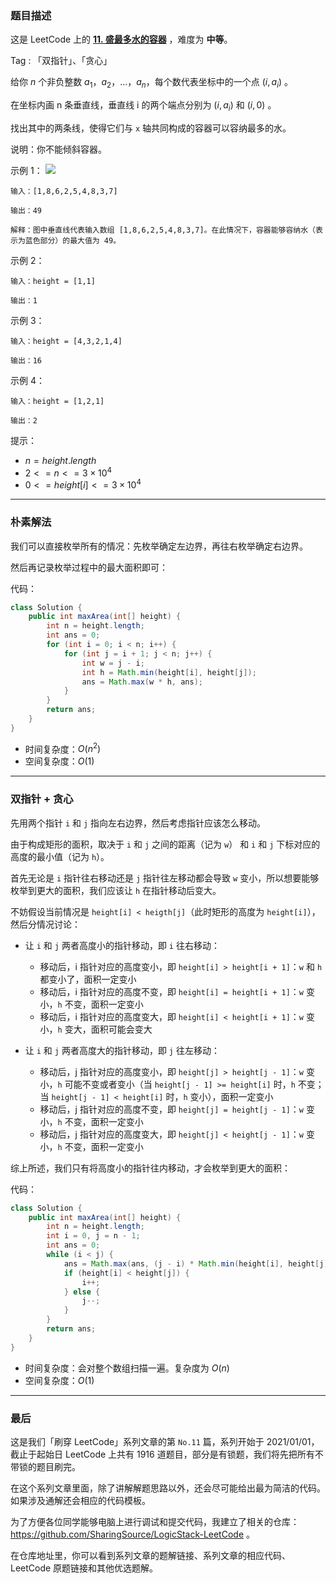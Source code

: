 ### 题目描述

这是 LeetCode 上的 **[11. 盛最多水的容器](https://leetcode-cn.com/problems/container-with-most-water/solution/shua-chuan-lc-shuang-zhi-zhen-tan-xin-ji-52gf/)** ，难度为 **中等**。

Tag : 「双指针」、「贪心」



给你 $n$ 个非负整数 $a_1$，$a_2$，...，$a_n$，每个数代表坐标中的一个点 $(i, a_i)$ 。

在坐标内画 n 条垂直线，垂直线 i 的两个端点分别为 $(i, a_i)$ 和 $(i, 0)$ 。

找出其中的两条线，使得它们与 `x` 轴共同构成的容器可以容纳最多的水。

说明：你不能倾斜容器。



示例 1：
![](https://aliyun-lc-upload.oss-cn-hangzhou.aliyuncs.com/aliyun-lc-upload/uploads/2018/07/25/question_11.jpg)

```
输入：[1,8,6,2,5,4,8,3,7]

输出：49 

解释：图中垂直线代表输入数组 [1,8,6,2,5,4,8,3,7]。在此情况下，容器能够容纳水（表示为蓝色部分）的最大值为 49。
```
示例 2：
```
输入：height = [1,1]

输出：1
```
示例 3：
```
输入：height = [4,3,2,1,4]

输出：16
```
示例 4：
```
输入：height = [1,2,1]

输出：2
```

提示：
* $n = height.length$
* $2 <= n <= 3 \times 10^4$
* $0 <= height[i] <= 3 \times 10^4$

---
### 朴素解法

我们可以直接枚举所有的情况：先枚举确定左边界，再往右枚举确定右边界。

然后再记录枚举过程中的最大面积即可：

代码：
```Java
class Solution {
    public int maxArea(int[] height) {
        int n = height.length;
        int ans = 0;
        for (int i = 0; i < n; i++) {
            for (int j = i + 1; j < n; j++) {
                int w = j - i;
                int h = Math.min(height[i], height[j]);
                ans = Math.max(w * h, ans);
            }
        }
        return ans;
    }
}
```
* 时间复杂度：$O(n^2)$
* 空间复杂度：$O(1)$

---
### 双指针 + 贪心

先用两个指针 `i` 和 `j` 指向左右边界，然后考虑指针应该怎么移动。

由于构成矩形的面积，取决于 `i` 和 `j` 之间的距离（记为 `w`） 和 `i` 和 `j` 下标对应的高度的最小值（记为 `h`）。

首先无论是 `i` 指针往右移动还是 `j` 指针往左移动都会导致 `w` 变小，所以想要能够枚举到更大的面积，我们应该让 `h` 在指针移动后变大。

不妨假设当前情况是 `height[i] < heigth[j]`（此时矩形的高度为 `height[i]`），然后分情况讨论：

* 让 `i` 和 `j` 两者高度小的指针移动，即 `i` 往右移动：
  * 移动后，i 指针对应的高度变小，即 `height[i] > height[i + 1]`：`w` 和 `h` 都变小了，面积一定变小
  * 移动后，i 指针对应的高度不变，即 `height[i] = height[i + 1]`：`w` 变小，`h` 不变，面积一定变小
  * 移动后，i 指针对应的高度变大，即 `height[i] < height[i + 1]`：`w` 变小，`h` 变大，面积可能会变大

* 让 `i` 和 `j` 两者高度大的指针移动，即 `j` 往左移动：
   * 移动后，j 指针对应的高度变小，即 `height[j] > height[j - 1]`：`w` 变小，`h` 可能不变或者变小（当 `height[j - 1] >= height[i]` 时，`h` 不变；当 `height[j - 1] < height[i]` 时，`h` 变小），面积一定变小
    * 移动后，j 指针对应的高度不变，即 `height[j] = height[j - 1]`：`w` 变小，`h` 不变，面积一定变小
    * 移动后，j 指针对应的高度变大，即 `height[j] < height[j - 1]`：`w` 变小，`h` 不变，面积一定变小

综上所述，我们只有将高度小的指针往内移动，才会枚举到更大的面积：

代码：
```Java
class Solution {
    public int maxArea(int[] height) {
        int n = height.length;
        int i = 0, j = n - 1;
        int ans = 0;
        while (i < j) {
            ans = Math.max(ans, (j - i) * Math.min(height[i], height[j]));
            if (height[i] < height[j]) {
                i++;
            } else {
                j--;
            }
        }
        return ans;
    }
}
```
* 时间复杂度：会对整个数组扫描一遍。复杂度为 $O(n)$
* 空间复杂度：$O(1)$

---
### 最后

这是我们「刷穿 LeetCode」系列文章的第 `No.11` 篇，系列开始于 2021/01/01，截止于起始日 LeetCode 上共有 1916 道题目，部分是有锁题，我们将先把所有不带锁的题目刷完。

在这个系列文章里面，除了讲解解题思路以外，还会尽可能给出最为简洁的代码。如果涉及通解还会相应的代码模板。

为了方便各位同学能够电脑上进行调试和提交代码，我建立了相关的仓库：https://github.com/SharingSource/LogicStack-LeetCode 。

在仓库地址里，你可以看到系列文章的题解链接、系列文章的相应代码、LeetCode 原题链接和其他优选题解。


